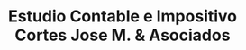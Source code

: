 ---
title: "Estudio Contable e Impositivo Cortes Jose M. & Asociados"
url: /buenos-aires/estudio-contable-e-impositivo-cortes-jose-m-y-asociados/
shop: general
---